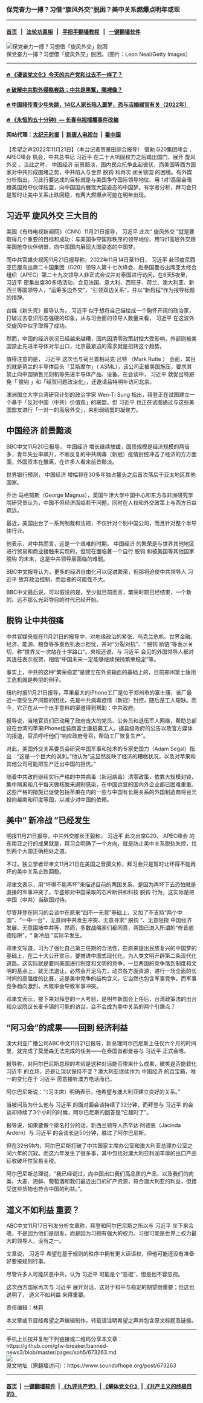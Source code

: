### 保党奋力一搏？习借“旋风外交”脱困？美中关系燃爆点明年或现
------------------------

#### [首页](https://github.com/gfw-breaker/banned-news3/blob/master/README.md) &nbsp;&nbsp;|&nbsp;&nbsp; [法轮功真相](https://github.com/begood0513/basic/blob/master/README.md)  &nbsp;&nbsp;|&nbsp;&nbsp; [手把手翻墙教程](https://github.com/gfw-breaker/guides/wiki)  &nbsp;&nbsp;|&nbsp;&nbsp; [一键翻墙软件](https://github.com/gfw-breaker/nogfw/blob/master/README.md)  



<div><img alt="保党奋力一搏？习想借「旋风外交」脱困" src="https://img.soundofhope.org/2022-11/1669069032145.jpg"/>
<br/><figcaption class="caption">
 保党奋力一搏？习想借「旋风外交」脱困。（图片：Leon Neal/Getty Images）
</figcaption></div><hr/>

#### [ 🔥  《漫谈党文化》今天的共产党和过去不一样了？](http://130.162.211.120:10000/videos/res1/news/../../res/mtdwh/index.html?202211230040)

#### [ 🔥  破解中共對外侵略套路；中共是黑幫，哪裡像？](http://130.162.211.120:10000/videos/res1/news/../../res/detox/index.html?202211230040)

#### [ 🔥  中国频传青少年失踪，14亿人家长陷入噩梦，恐与活摘器官有关（2022年）](http://130.162.211.120:10000/videos/res1/news/../../res/Organs/index.html?202211230040)

#### [ 🔥  《永恒的五十分钟》— 长春电视插播事件改编](http://130.162.211.120:10000/videos/res1/news/../../res2/movies/index.html?202211230040)

#### 网站代理：[大纪元时报](http://130.162.211.120:85/gb/?202211230040) &nbsp;|&nbsp; [新唐人电视台](http://130.162.211.120:8808/gb/?202211230040) &nbsp;|&nbsp; [看中国](http://130.162.211.120:8300/?202211230040)

<div><div class="Content__Wrapper sc-1bvya0-0 elmmKw article_body" itemprop="articleBody">
 <div id="post_place_1">
 </div>
 <p class="meta-top">
  <span class="meta">
   【希望之声2022年11月21日】（本台记者贺景田综合报导）
  </span>
  借助
  <ok href="/term/120700">
   G20集团峰会
  </ok>
  、
  <ok href="/term/16443">
   APEC峰会
  </ok>
  机会，中共总书记
  <ok href="/term/1063">
   习近平
  </ok>
  在二十大巩固权力之后踏出国门，展开
  <ok href="/term/810123">
   旋风外交
  </ok>
  。当此之时，
  <ok href="/term/2423">
   中国经济
  </ok>
  前景黯淡，国内民众抗争此起彼伏，而美国等西方国家对中共形成围堵之势，中共陷入与世界
  <ok href="/term/181388">
   脱钩
  </ok>
  和再次
  <ok href="/term/47649">
   闭关锁国
  </ok>
  的困境。有外媒分析指出，习此行要达成的目标就是与美国争夺国际领导地位、用
  <ok href="/term/810153">
   1对1高层会晤
  </ok>
  跟美国抢夺伙伴结盟，向中国国内展现大国姿态的中国梦。有学者分析，拜习会只是暂时让美中关系止跌回稳，有两大燃爆点可能在明年出现。
 </p>
 <h2>
  <strong>
   <ok href="/term/1063">
    习近平
   </ok>
   <ok href="/term/810123">
    旋风外交
   </ok>
   <ok href="/term/810126">
    三大目的
   </ok>
  </strong>
 </h2>
 <p>
  美国《有线电视新闻网》（CNN）11月21日报导，
  <ok href="/term/1063">
   习近平
  </ok>
  此次“
  <ok href="/term/810123">
   旋风外交
  </ok>
  ”就是要取得几个重要的目标和成功：与美国争夺国际秩序的领导地位、用1对1高层外交跟美国抢夺伙伴结盟，向中国国内展现大国姿态的中国梦。
 </p>
 <p>
  而中共官媒央视网11月21日报导称，2022年11月14日至19日，
  <ok href="/term/1063">
   习近平
  </ok>
  赴印度尼西亚巴厘岛出席二十国集团（G20）领导人第十七次峰会、赴泰国曼谷出席亚太经合组织（APEC）第二十九次领导人非正式会议并对泰国进行访问。在6天5夜里，
  <ok href="/term/1063">
   习近平
  </ok>
  密集出席30多场活动，会见法国、意大利、西班牙、荷兰、澳大利亚、新西兰等国领导人，“运筹多边外交”，“引领双边关系”，并以“新启程”作为报导标题的措辞。
 </p>
 <p>
  台媒《新头壳》报导认为，
  <ok href="/term/1063">
   习近平
  </ok>
  似乎想将自己描绘成一个胸怀开阔的政治家，打破过去意识形态强硬的印象，从与习会面的领导人数量来看，
  <ok href="/term/1063">
   习近平
  </ok>
  在这波外交旋风中似乎取得了成功。
 </p>
 <p>
  然而，中国的经济状况已经越来越糟，国内因清零政策封控大受影响，外部则被美国禁止先进半导体对华出口，北京最紧迫的需求就是扭转这个趋势。
 </p>
 <p>
  值得注意的是，
  <ok href="/term/1063">
   习近平
  </ok>
  这次也与荷兰首相马克·吕特 （Mark Rutte ） 会面，其目的就是荷兰的半导体巨头「艾斯摩尔」（ ASML），该公司正被美国施压，要求其禁止向中国销售光刻机等先进半导体产品、设备。在会谈中，
  <ok href="/term/1063">
   习近平
  </ok>
  敦促吕特避免「
  <ok href="/term/181388">
   脱钩
  </ok>
  」和「经贸问题政治化」，还邀请吕特明年访问北京。
 </p>
 <p>
  澳洲国立大学台湾研究计划的政治学家 Wen-Ti Sung 指出，拜登正在试图建立一个基于「反对中国（中共）价值观」的联盟，但
  <ok href="/term/1063">
   习近平
  </ok>
  也正在试图通过与这些美国盟友进行「一对一的高层外交」，来削弱结盟的凝聚力。
 </p>
 <h2>
  <strong>
   <ok href="/term/2423">
    中国经济
   </ok>
   前景黯淡
  </strong>
 </h2>
 <p>
  BBC中文11月20日报导，
  <ok href="/term/2423">
   中国经济
  </ok>
  增长继续放缓，国债规模是经济规模的两倍多，青年失业率飙升，不断反复的中共病毒（新冠）疫情封控冲击了经济的方方面面，外国资本在撤离，在许多人看来前景黯淡。
 </p>
 <p>
  世界银行预测，
  <ok href="/term/2423">
   中国经济
  </ok>
  增幅将在30多年独占鳌头之后首次落后于亚太地区其他国家。
 </p>
 <p>
  乔治·马格努斯（George Magnus），英国牛津大学中国中心和东方与非洲研究学院研究员认为，中国不但经济面临若干问题，同时在人权和外交政策上与西方日益疏远。
 </p>
 <p>
  最近，美国出台了一系列制裁和法规，不仅针对个别中国公司，而且针对整个半导体行业。
 </p>
 <p>
  他表示，对中共而言，这是一个艰难的时期。
  <ok href="/term/2423">
   中国经济
  </ok>
  的繁荣是与世界其他地区进行贸易和商业接触来实现的，但现在面临著一个自行
  <ok href="/term/181388">
   脱钩
  </ok>
  和被美国等其他国家
  <ok href="/term/181388">
   脱钩
  </ok>
  的未来，这是中共领导层面临的难题。
 </p>
 <p>
  BBC中文报导认为，更多的经济自由化可以促进繁荣，但那将迫使中共领导人
  <ok href="/term/1063">
   习近平
  </ok>
  放弃政治控制，而后者的可能性不大。
 </p>
 <p>
  BBC中文最后说，可以假设的是，至少就目前而言，繁荣时期已经结束，一个新的、远不那么光彩夺目的时代已经开始。
 </p>
 <h2>
  <strong>
   <ok href="/term/181388">
    脱钩
   </ok>
   让中共很痛
  </strong>
 </h2>
 <p>
  中共官媒央视在11月21日的报导中，对地缘政治的紧张、乌克兰危机、世界金融、经济、能源、粮食等多重危机表示担忧，并对“分裂对抗”、“
  <ok href="/term/181388">
   脱钩
  </ok>
  断链”等表示关切，称“世界又一次站在十字路口”。央视还说，与
  <ok href="/term/1063">
   习近平
  </ok>
  会见的外国领导人都对其连任表示祝贺，相信“中国未来一定能够继续保持繁荣稳定”等。
 </p>
 <p>
  事实上，中共的这种“繁荣稳定”是建立在外资输血的基础上的，目前郑州富士康用工危机就是典型的例子。
 </p>
 <p>
  纽约时报11月21日报导，苹果最大的iPhone工厂是位于郑州市的富士康，该厂最近一直受生产问题的困扰，先是中共病毒疫情（新冠）封控，随后是工人短缺。而今，它正在从一个出乎意料的渠道得到帮助：中共政府。
 </p>
 <p>
  报导说，当地官员们已动用了政府庞大的党员、公务员和退伍军人网络，帮助总部设在台湾的苹果iPhone组装商富士康招募工人。据县级政府的公告以及官方媒体的报道，官员呼吁他们“响应政府号召，帮助工厂恢复生产”。
 </p>
 <p>
  对此，美国外交关系委员会研究中国军事和技术的专家史国力（Adam Segal）指出：“这是一个巨大的讽刺。”他认为“这显然反映了经济的糟糕状况，以及对苹果和其他公司可能把生产迁出中国的担忧。”
 </p>
 <p>
  随着中共政府继续实行严格的中共病毒（新冠病毒）清零政策，依靠大规模封锁、集中隔离和几乎每天做核酸来遏制感染，在中国运营的国内外企业都已困难重重。这些严格的措施已促使包括苹果在内的一些与中国有长期关系的外国制造商将目光投向越南和印度等国，以减少对中国的依赖。
 </p>
 <h2>
  <strong>
   美中“
   <ok href="/term/100975">
    新冷战
   </ok>
   ”已经发生
  </strong>
 </h2>
 <p>
  明报11月21日报导，中共外交部长王毅称，
  <ok href="/term/1063">
   习近平
  </ok>
  此次出席G20、
  <ok href="/term/16443">
   APEC峰会
  </ok>
  的东南亚之行的成果就是，拜习会明确了一个方向，就是防止美中关系脱轨失控，找到两个大国正确相处之道。
 </p>
 <p>
  不过，独立学者邓聿文11月21日在美国之音撰文称，拜习会只是暂时让坏得不能再坏的美中关系止跌回稳。
 </p>
 <p>
  邓聿文表示，用“坏得不能再坏”来描述目前的两国关系，是因为再坏下去恐怕就是直接的军事冲突了。华盛顿对中国采取的芯片断供和科技
  <ok href="/term/181388">
   脱钩
  </ok>
  行为，这实际是把中国（中共）当敌国对待。
 </p>
 <p>
  尽管拜登在同习的会谈中在原来“四不一无意”基础上，又加了不支持“两个中国”、“一中一台”，无意同中共发生冲突、无意寻求“
  <ok href="/term/181388">
   脱钩
  </ok>
  ”、无意阻挠
  <ok href="/term/2423">
   中国经济
  </ok>
  发展、无意围堵中共等，然而，多数战略家们都同意，两国已进入所谓的“修昔底德陷阱”，“
  <ok href="/term/100975">
   新冷战
  </ok>
  ”实际早发生。
 </p>
 <p>
  邓聿文写道，习为了强化自己第三任期的合法性，在原来提出民族复兴的中国梦的基础上，在二十大公开宣示，要推进中国式现代化，为人类文明开辟第二条现代化道路。这实际就是要同美国进行制度和文明的竞争。一旦两国的竞争落到制度和文明的基点上，就无法退让，必然会开足马力，动员各方面资源，进行一场全面的长时间的高强度的比赛，这是美中竞争的结构含义。它当然也包含军事竞争。而军事竞争趋向激烈，大概率会导致军事冲突。
 </p>
 <p>
  邓聿文表示，接下来对拜登的一大考验，是明年新国会上任后，台湾政策法的出台和众议院议长麦卡锡的可能的访台，会不会成为美中关系的两个引爆点？
 </p>
 <h2>
  <strong>
   “阿习会”的成果——回到
   <ok href="/term/295123">
    经济利益
   </ok>
  </strong>
 </h2>
 <p>
  澳大利亚广播公司ABC中文11月21日报导，新总理阿尔巴尼斯上任仅六个月的时间里，就完成了莫里森无法完成的任务——在泰国首都曼谷与
  <ok href="/term/1063">
   习近平
  </ok>
  正式会晤。
 </p>
 <p>
  报导称，对阿尔巴尼斯总理的考验是这种对话能否带来什么成果，微笑是否能软化
  <ok href="/term/1063">
   习近平
  </ok>
  的立场，还是让现状保持不变？澳大利亚继续作为
  <ok href="/term/2423">
   中国经济
  </ok>
  的百宝箱，唯一的变化在于
  <ok href="/term/1063">
   习近平
  </ok>
  愿意接听澳方电话而已。
 </p>
 <p>
  阿尔巴尼斯说：“（习主席）明确表示，他希望与澳大利亚建立良好的关系。”
 </p>
 <p>
  当被问及为什么他与
  <ok href="/term/1063">
   习近平
  </ok>
  的面对面会谈持续了32分钟，而拜登与
  <ok href="/term/1063">
   习近平
  </ok>
  的会谈却持续了3个小时的时候，阿尔巴尼斯的回答是“它超时了”。
 </p>
 <p>
  报导说，如果要做个排名打分的话，新西兰领导人杰辛达·阿德恩（Jacinda Ardern）与
  <ok href="/term/1063">
   习近平
  </ok>
  的会谈长达50分钟，胜过了阿尔巴尼斯。
 </p>
 <p>
  但在32分钟内，阿尔巴尼斯打破了中共国家主席办公室和澳大利亚总理办公室之间六年的沉寂。而这六年发生了很多事，其中包括对澳大利亚利润丰厚的出口产品征收破坏性贸易关税。
 </p>
 <p>
  阿尔巴尼斯总理说，“我已经说过，向中国出口我们高品质的产品，以及我们的肉类、大麦、海鲜、葡萄酒和我们最近出口的矿产资源，符合澳大利亚的利益，但接受这些货物也符合中国的利益。”。
 </p>
 <h2>
  <strong>
   <ok href="/term/810129">
    道义不如利益
   </ok>
   重要？
  </strong>
 </h2>
 <p>
  ABC中文11月17日刊发分析文章称，拜登和阿尔巴尼斯之所以与
  <ok href="/term/1063">
   习近平
  </ok>
  坐下来会晤，不是因为他们是朋友，而是因为习拥有强大的权力。习很可能是世界上权力最大的领导人，没有之一。
 </p>
 <p>
  文章说，
  <ok href="/term/1063">
   习近平
  </ok>
  希望在基于规则的秩序中拥有更大话语权，但他可能还没有准备好要按规则行事。
 </p>
 <p>
  尽管许多人可能厌恶中共，认为
  <ok href="/term/1063">
   习近平
  </ok>
  可能是个“恶棍”，但是他不容忽视。
 </p>
 <p>
  这次西方国家再次与
  <ok href="/term/1063">
   习近平
  </ok>
  展开对话，这对于和平与稳定的期望很重要；但这也说明了，
  <ok href="/term/810129">
   道义不如利益
  </ok>
  来得重要。
 </p>
 <p class="meta-btm">
  责任编辑：林莉
 </p>
 <p class="meta-btm">
  本文章或节目经希望之声编辑制作，转载请注明希望之声并包含原文标题及链接。
 </p>
</div>
</div>
<hr/>
手机上长按并复制下列链接或二维码分享本文章：<br/>
https://github.com/gfw-breaker/banned-news3/blob/master/pages/soh5/673263.md <br/>
<a href='https://github.com/gfw-breaker/banned-news3/blob/master/pages/soh5/673263.md'><img src='https://github.com/gfw-breaker/banned-news3/blob/master/pages/soh5/673263.md.png'/></a> <br/>
原文地址（需翻墙访问）：https://www.soundofhope.org/post/673263


------------------------
#### [首页](https://github.com/gfw-breaker/banned-news3/blob/master/README.md) &nbsp;|&nbsp; [一键翻墙软件](https://github.com/gfw-breaker/nogfw/blob/master/README.md) &nbsp;| [《九评共产党》](https://github.com/gfw-breaker/9ping.md/blob/master/README.md#九评之一评共产党是什么) | [《解体党文化》](https://github.com/gfw-breaker/jtdwh.md/blob/master/README.md) | [《共产主义的终极目的》](https://github.com/gfw-breaker/gczydzjmd.md/blob/master/README.md)


<img src='http://gfw-breaker.win/banned-news3/pages/soh5/673263.md' width='0px' height='0px'/>